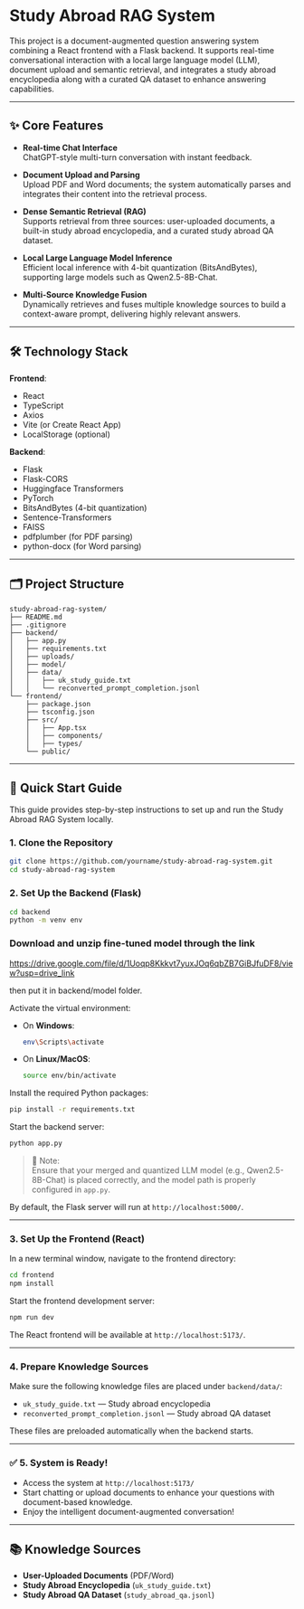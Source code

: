 
# Study Abroad RAG System

This project is a document-augmented question answering system combining a React frontend with a Flask backend. It supports real-time conversational interaction with a local large language model (LLM), document upload and semantic retrieval, and integrates a study abroad encyclopedia along with a curated QA dataset to enhance answering capabilities.

---

## ✨ Core Features

- **Real-time Chat Interface**  
  ChatGPT-style multi-turn conversation with instant feedback.

- **Document Upload and Parsing**  
  Upload PDF and Word documents; the system automatically parses and integrates their content into the retrieval process.

- **Dense Semantic Retrieval (RAG)**  
  Supports retrieval from three sources: user-uploaded documents, a built-in study abroad encyclopedia, and a curated study abroad QA dataset.

- **Local Large Language Model Inference**  
  Efficient local inference with 4-bit quantization (BitsAndBytes), supporting large models such as Qwen2.5-8B-Chat.

- **Multi-Source Knowledge Fusion**  
  Dynamically retrieves and fuses multiple knowledge sources to build a context-aware prompt, delivering highly relevant answers.

---

## 🛠️ Technology Stack

**Frontend**:
- React
- TypeScript
- Axios
- Vite (or Create React App)
- LocalStorage (optional)

**Backend**:
- Flask
- Flask-CORS
- Huggingface Transformers
- PyTorch
- BitsAndBytes (4-bit quantization)
- Sentence-Transformers
- FAISS
- pdfplumber (for PDF parsing)
- python-docx (for Word parsing)

---

## 🗂️ Project Structure

```plaintext
study-abroad-rag-system/
├── README.md
├── .gitignore
├── backend/
│   ├── app.py
│   ├── requirements.txt
│   ├── uploads/
│   ├── model/
│   ├── data/
│   │   ├── uk_study_guide.txt
│   │   └── reconverted_prompt_completion.jsonl
└── frontend/
    ├── package.json
    ├── tsconfig.json
    ├── src/
    │   ├── App.tsx
    │   ├── components/
    │   ├── types/
    └── public/

```

---

## 🚀 Quick Start Guide

This guide provides step-by-step instructions to set up and run the Study Abroad RAG System locally.

### 1. Clone the Repository

```bash
git clone https://github.com/yourname/study-abroad-rag-system.git
cd study-abroad-rag-system
```

### 2. Set Up the Backend (Flask)

```bash
cd backend
python -m venv env
```

### Download and unzip fine-tuned model through the link
  https://drive.google.com/file/d/1Uoqp8Kkkvt7yuxJOq6qbZB7GiBJfuDF8/view?usp=drive_link

  then put it in backend/model folder.

Activate the virtual environment:

- On **Windows**:
  ```bash
  env\Scripts\activate
  ```
- On **Linux/MacOS**:
  ```bash
  source env/bin/activate
  ```

Install the required Python packages:

```bash
pip install -r requirements.txt
```

Start the backend server:

```bash
python app.py
```

> 📌 Note:  
> Ensure that your merged and quantized LLM model (e.g., Qwen2.5-8B-Chat) is placed correctly, and the model path is properly configured in `app.py`.

By default, the Flask server will run at `http://localhost:5000/`.

---

### 3. Set Up the Frontend (React)

In a new terminal window, navigate to the frontend directory:

```bash
cd frontend
npm install
```

Start the frontend development server:

```bash
npm run dev
```

The React frontend will be available at `http://localhost:5173/`.

---

### 4. Prepare Knowledge Sources

Make sure the following knowledge files are placed under `backend/data/`:

- `uk_study_guide.txt` — Study abroad encyclopedia
- `reconverted_prompt_completion.jsonl` — Study abroad QA dataset

These files are preloaded automatically when the backend starts.

---

### ✅ 5. System is Ready!

- Access the system at `http://localhost:5173/`
- Start chatting or upload documents to enhance your questions with document-based knowledge.
- Enjoy the intelligent document-augmented conversation!

---

## 📚 Knowledge Sources

- **User-Uploaded Documents** (PDF/Word)
- **Study Abroad Encyclopedia** (`uk_study_guide.txt`)
- **Study Abroad QA Dataset** (`study_abroad_qa.jsonl`)
